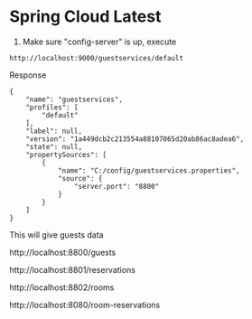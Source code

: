 # Spring Cloud Latest

1) Make sure "config-server" is up, execute 

```
http://localhost:9000/guestservices/default
```

Response

```
{
    "name": "guestservices",
    "profiles": [
        "default"
    ],
    "label": null,
    "version": "1a449dcb2c213554a88107065d20ab86ac8adea6",
    "state": null,
    "propertySources": [
        {
            "name": "C:/config/guestservices.properties",
            "source": {
                "server.port": "8800"
            }
        }
    ]
}
```

This will give guests data

http://localhost:8800/guests

http://localhost:8801/reservations

http://localhost:8802/rooms

http://localhost:8080/room-reservations
